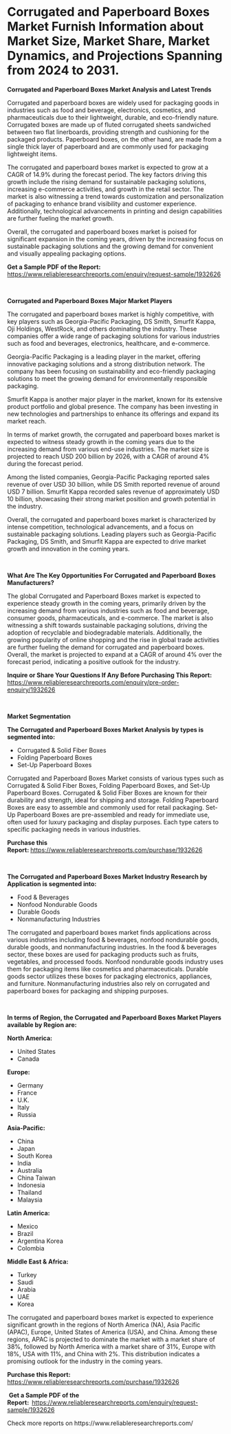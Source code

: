 <p><h1>Corrugated and Paperboard Boxes Market Furnish Information about Market Size, Market Share, Market Dynamics, and Projections Spanning from 2024 to 2031.</h1></p><p><strong>Corrugated and Paperboard Boxes Market Analysis and Latest Trends</strong></p>
<p><p>Corrugated and paperboard boxes are widely used for packaging goods in industries such as food and beverage, electronics, cosmetics, and pharmaceuticals due to their lightweight, durable, and eco-friendly nature. Corrugated boxes are made up of fluted corrugated sheets sandwiched between two flat linerboards, providing strength and cushioning for the packaged products. Paperboard boxes, on the other hand, are made from a single thick layer of paperboard and are commonly used for packaging lightweight items.</p><p>The corrugated and paperboard boxes market is expected to grow at a CAGR of 14.9% during the forecast period. The key factors driving this growth include the rising demand for sustainable packaging solutions, increasing e-commerce activities, and growth in the retail sector. The market is also witnessing a trend towards customization and personalization of packaging to enhance brand visibility and customer experience. Additionally, technological advancements in printing and design capabilities are further fueling the market growth.</p><p>Overall, the corrugated and paperboard boxes market is poised for significant expansion in the coming years, driven by the increasing focus on sustainable packaging solutions and the growing demand for convenient and visually appealing packaging options.</p></p>
<p><strong>Get a Sample PDF of the Report:&nbsp;</strong> <a href="https://www.reliableresearchreports.com/enquiry/request-sample/1932626">https://www.reliableresearchreports.com/enquiry/request-sample/1932626</a></p>
<p>&nbsp;</p>
<p><strong>Corrugated and Paperboard Boxes Major Market Players</strong></p>
<p><p>The corrugated and paperboard boxes market is highly competitive, with key players such as Georgia-Pacific Packaging, DS Smith, Smurfit Kappa, Oji Holdings, WestRock, and others dominating the industry. These companies offer a wide range of packaging solutions for various industries such as food and beverages, electronics, healthcare, and e-commerce.</p><p>Georgia-Pacific Packaging is a leading player in the market, offering innovative packaging solutions and a strong distribution network. The company has been focusing on sustainability and eco-friendly packaging solutions to meet the growing demand for environmentally responsible packaging.</p><p>Smurfit Kappa is another major player in the market, known for its extensive product portfolio and global presence. The company has been investing in new technologies and partnerships to enhance its offerings and expand its market reach.</p><p>In terms of market growth, the corrugated and paperboard boxes market is expected to witness steady growth in the coming years due to the increasing demand from various end-use industries. The market size is projected to reach USD 200 billion by 2026, with a CAGR of around 4% during the forecast period.</p><p>Among the listed companies, Georgia-Pacific Packaging reported sales revenue of over USD 30 billion, while DS Smith reported revenue of around USD 7 billion. Smurfit Kappa recorded sales revenue of approximately USD 10 billion, showcasing their strong market position and growth potential in the industry.</p><p>Overall, the corrugated and paperboard boxes market is characterized by intense competition, technological advancements, and a focus on sustainable packaging solutions. Leading players such as Georgia-Pacific Packaging, DS Smith, and Smurfit Kappa are expected to drive market growth and innovation in the coming years.</p></p>
<p>&nbsp;</p>
<p><strong>What Are The Key Opportunities For Corrugated and Paperboard Boxes Manufacturers?</strong></p>
<p><p>The global Corrugated and Paperboard Boxes market is expected to experience steady growth in the coming years, primarily driven by the increasing demand from various industries such as food and beverage, consumer goods, pharmaceuticals, and e-commerce. The market is also witnessing a shift towards sustainable packaging solutions, driving the adoption of recyclable and biodegradable materials. Additionally, the growing popularity of online shopping and the rise in global trade activities are further fueling the demand for corrugated and paperboard boxes. Overall, the market is projected to expand at a CAGR of around 4% over the forecast period, indicating a positive outlook for the industry.</p></p>
<p><strong>Inquire or Share Your Questions If Any Before Purchasing This Report:</strong> <a href="https://www.reliableresearchreports.com/enquiry/pre-order-enquiry/1932626">https://www.reliableresearchreports.com/enquiry/pre-order-enquiry/1932626</a></p>
<p>&nbsp;</p>
<p><strong>Market Segmentation</strong></p>
<p><strong>The Corrugated and Paperboard Boxes Market Analysis by types is segmented into:</strong></p>
<p><ul><li>Corrugated & Solid Fiber Boxes</li><li>Folding Paperboard Boxes</li><li>Set-Up Paperboard Boxes</li></ul></p>
<p><p>Corrugated and Paperboard Boxes Market consists of various types such as Corrugated & Solid Fiber Boxes, Folding Paperboard Boxes, and Set-Up Paperboard Boxes. Corrugated & Solid Fiber Boxes are known for their durability and strength, ideal for shipping and storage. Folding Paperboard Boxes are easy to assemble and commonly used for retail packaging. Set-Up Paperboard Boxes are pre-assembled and ready for immediate use, often used for luxury packaging and display purposes. Each type caters to specific packaging needs in various industries.</p></p>
<p><strong>Purchase this Report:&nbsp;</strong><a href="https://www.reliableresearchreports.com/purchase/1932626">https://www.reliableresearchreports.com/purchase/1932626</a></p>
<p>&nbsp;</p>
<p><strong>The Corrugated and Paperboard Boxes Market Industry Research by Application is segmented into:</strong></p>
<p><ul><li>Food & Beverages</li><li>Nonfood Nondurable Goods</li><li>Durable Goods</li><li>Nonmanufacturing Industries</li></ul></p>
<p><p>The corrugated and paperboard boxes market finds applications across various industries including food & beverages, nonfood nondurable goods, durable goods, and nonmanufacturing industries. In the food & beverages sector, these boxes are used for packaging products such as fruits, vegetables, and processed foods. Nonfood nondurable goods industry uses them for packaging items like cosmetics and pharmaceuticals. Durable goods sector utilizes these boxes for packaging electronics, appliances, and furniture. Nonmanufacturing industries also rely on corrugated and paperboard boxes for packaging and shipping purposes.</p></p>
<p>&nbsp;</p>
<p><strong>In terms of Region, the Corrugated and Paperboard Boxes Market Players available by Region are:</strong></p>
<p>
    <p> <strong> North America: </strong>
        <ul>
            <li>United States</li>
            <li>Canada</li>
        </ul>
        </p> 
    <p> <strong> Europe: </strong>
        <ul>
            <li>Germany</li>
            <li>France</li>
            <li>U.K.</li>
            <li>Italy</li>
            <li>Russia</li>
        </ul>
        </p> 
    <p> <strong> Asia-Pacific: </strong>
        <ul>
            <li>China</li>
            <li>Japan</li>
            <li>South Korea</li>
            <li>India</li>
            <li>Australia</li>
            <li>China Taiwan</li>
            <li>Indonesia</li>
            <li>Thailand</li>
            <li>Malaysia</li>
        </ul>
        </p> 
    <p> <strong> Latin America: </strong>
        <ul>
            <li>Mexico</li>
            <li>Brazil</li>
            <li>Argentina Korea</li>
            <li>Colombia</li>
        </ul>
        </p> 
    <p> <strong> Middle East & Africa: </strong>
        <ul>
            <li>Turkey</li>
            <li>Saudi</li>
            <li>Arabia</li>
            <li>UAE</li>
            <li>Korea</li>
        </ul>
    </p>
    </p>
<p><p>The corrugated and paperboard boxes market is expected to experience significant growth in the regions of North America (NA), Asia Pacific (APAC), Europe, United States of America (USA), and China. Among these regions, APAC is projected to dominate the market with a market share of 38%, followed by North America with a market share of 31%, Europe with 18%, USA with 11%, and China with 2%. This distribution indicates a promising outlook for the industry in the coming years.</p></p>
<p><strong>Purchase this Report: </strong><a href="https://www.reliableresearchreports.com/purchase/1932626">https://www.reliableresearchreports.com/purchase/1932626</a></p>
<p>&nbsp;<strong>Get a Sample PDF of the Report:&nbsp;&nbsp;</strong><a href="https://www.reliableresearchreports.com/enquiry/request-sample/1932626">https://www.reliableresearchreports.com/enquiry/request-sample/1932626</a></p>
<p><strong></strong></p>
<p>Check more reports on https://www.reliableresearchreports.com/</p>